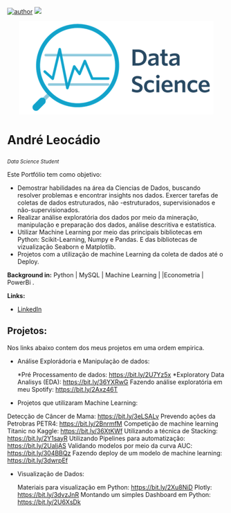 [![author](https://img.shields.io/badge/author-AndréLeocádio-red.svg)](https://www.linkedin.com/in/andr%C3%A9-leoc%C3%A1dio-80824115b/) [![](https://img.shields.io/badge/python-3.7+-blue.svg)](https://www.python.org/downloads/release/python-365/)

<p align="center">
  <img src="DataScience.png" >
</p>

# André Leocádio
<sub>*Data Science Student*</sub>

Este Portfólio tem como objetivo:

- Demostrar habilidades na área da Ciencias de Dados, buscando resolver problemas e encontrar insights nos dados. Exercer tarefas de coletas de dados estruturados, não -estruturados, supervisionados e não-supervisionados. 
- Realizar análise exploratória dos dados por meio da mineração, manipulação e preparação dos dados, análise descritiva e estatistica.
- Utilizar Machine Learning por meio das principais bibliotecas em Python: Scikit-Learning, Numpy e Pandas. E das bibliotecas de vizualização Seaborn e Matplotlib. 
- Projetos com a utilização de machine Learning da coleta de dados até o Deploy.

**Background in:** Python | MySQL | Machine Learning | |Econometria | PowerBi .

**Links:**
* [LinkedIn](https://www.linkedin.com/in/andr%C3%A9-leoc%C3%A1dio-80824115b/)


## Projetos:
Nos links abaixo contem dos meus projetos em uma ordem empirica.

* Análise Explorádoria e Manipulação de dados:

  *Pré Processamento de dados: https://bit.ly/2U7Yz5x
  *Exploratory Data Analisys (EDA): https://bit.ly/36YXRwG
  Fazendo análise exploratória em meu Spotify: https://bit.ly/2Axz46T

 * Projetos que utilizaram Machine Learning:

  Detecção de Câncer de Mama: https://bit.ly/3eLSALv
  Prevendo ações da Petrobras PETR4: https://bit.ly/2BnrmfM
  Competição de machine learning Titanic no Kaggle: https://bit.ly/36XtKWf
  Utilizando a técnica de Stacking: https://bit.ly/2Y1sayR
  Utilizando Pipelines para automatização: https://bit.ly/2UaIjAS
  Validando modelos por meio da curva AUC: https://bit.ly/304BBQz
  Fazendo deploy de um modelo de machine learning: https://bit.ly/3dwrpEf

* Visualização de Dados:

  Materiais para visualização em Python: https://bit.ly/2Xu8NiD
  Plotly: https://bit.ly/3dvzJnR
  Montando um simples Dashboard em Python: https://bit.ly/2U6XsDk














